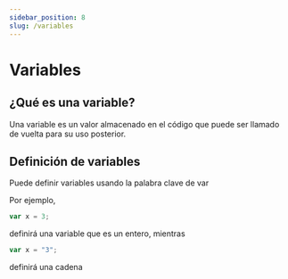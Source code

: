 ```yaml
---
sidebar_position: 8
slug: /variables
---
```


# Variables

## ¿Qué es una variable?

Una variable es un valor almacenado en el código que puede ser llamado de vuelta para su uso posterior.

## Definición de variables

Puede definir variables usando la palabra clave de var

Por ejemplo,

```jsx
var x = 3;
```

definirá una variable que es un entero, mientras

```jsx
var x = "3";
```

definirá una cadena
